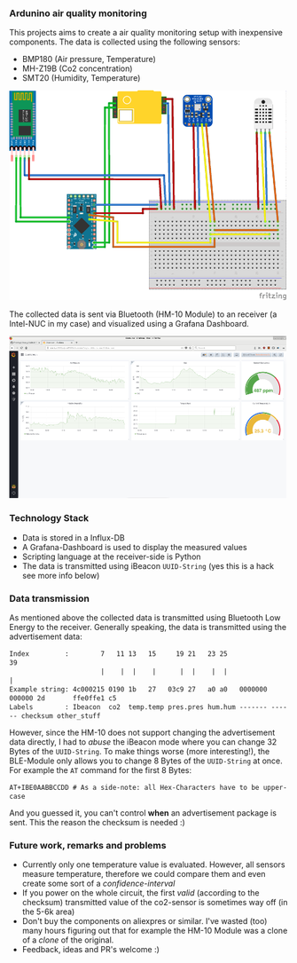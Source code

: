### Ardunino air quality monitoring
This projects aims to create a air quality monitoring setup with inexpensive components.
The data is collected using the following sensors:  
- BMP180 (Air pressure, Temperature)
- MH-Z19B (Co2 concentration)
- SMT20 (Humidity, Temperature)

![Ardunio board](Fritzing/Air_quality_bb_small.png)

The collected data is sent via Bluetooth (HM-10 Module) to an receiver (a Intel-NUC in my case) and visualized using a Grafana Dashboard.

![Grafana Dashboard](grafana/dashboard_small.png)

### Technology Stack
- Data is stored in a Influx-DB
- A Grafana-Dashboard is used to display the measured values
- Scripting language at the receiver-side is Python
- The data is transmitted using iBeacon `UUID-String` (yes this is a hack see more info below)


### Data transmission
As mentioned above the collected data is transmitted using Bluetooth Low Energy to
the receiver. Generally speaking, the data is transmitted using the advertisement
data:
```
Index         :        7   11 13   15     19 21   23 25                  39
                       |    |  |    |      |  |    |  |                   |
Example string: 4c000215 0190 1b   27   03c9 27   a0 a0   0000000 000000 2d       ffe0ffe1 c5
Labels        : Ibeacon  co2  temp.temp pres.pres hum.hum ------- ------ checksum other_stuff
```
However, since the HM-10 does not support changing the advertisement data
directly, I had to _abuse_ the iBeacon mode where you can change 32 Bytes of the `UUID-String`. To make things worse (more interesting!), the BLE-Module only allows you to
change 8 Bytes of the `UUID-String` at once. For example the `AT` command for the first 8 Bytes:
```
AT+IBE0AABBCCDD # As a side-note: all Hex-Characters have to be upper-case
```
And you guessed it, you can't control **when** an advertisement package is sent.
This the reason the checksum is needed :)

### Future work, remarks and problems
- Currently only one temperature value is evaluated. However, all sensors measure
temperature, therefore we could compare them and even create some sort of a _confidence-interval_
- If you power on the whole circuit, the first _valid_ (according to the checksum) transmitted value of the co2-sensor is sometimes way off (in the 5-6k area)
- Don't buy the components on aliexpres or similar. I've wasted (too) many hours figuring out that for example the HM-10 Module was a clone of a _clone_ of the original.
- Feedback, ideas and PR's welcome :)
